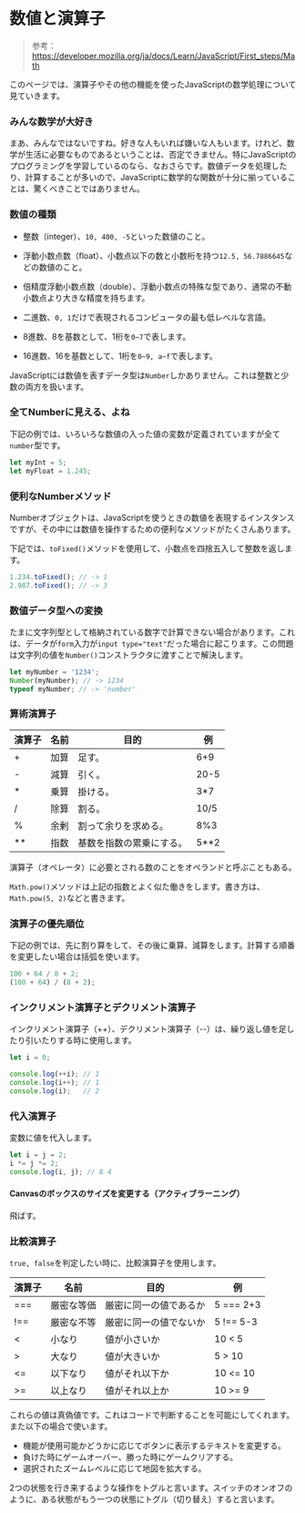 # 数値と演算子

> 参考：https://developer.mozilla.org/ja/docs/Learn/JavaScript/First_steps/Math

このページでは、演算子やその他の機能を使ったJavaScriptの数学処理について見ていきます。

### みんな数学が大好き

まあ、みんなではないですね。好きな人もいれば嫌いな人もいます。けれど、数学が生活に必要なものであるということは、否定できません。特にJavaScriptのプログラミングを学習しているのなら、なおさらです。数値データを処理したり、計算することが多いので、JavaScriptに数学的な関数が十分に揃っていることは、驚くべきことではありません。

### 数値の種類

- 整数（integer）、`10, 400, -5`といった数値のこと。
- 浮動小数点数（float）、小数点以下の数と小数桁を持つ`12.5, 56.7886645`などの数値のこと。
- 倍精度浮動小数点数（double）、浮動小数点の特殊な型であり、通常の不動小数点より大きな精度を持ちます。

- 二進数、`0, 1`だけで表現されるコンピュータの最も低レベルな言語。
- 8進数、8を基数として、1桁を`0~7`で表します。
- 16進数、16を基数として、1桁を`0~9, a~f`で表します。

JavaScriptには数値を表すデータ型は`Number`しかありません。これは整数と少数の両方を扱います。

### 全てNumberに見える、よね

下記の例では、いろいろな数値の入った値の変数が定義されていますが全て`number`型です。

```js
let myInt = 5;
let myFloat = 1.245;
```

### 便利なNumberメソッド

Numberオブジェクトは、JavaScriptを使うときの数値を表現するインスタンスですが、その中には数値を操作するための便利なメソッドがたくさんあります。

下記では、`toFixed()`メソッドを使用して、小数点を四捨五入して整数を返します。

```js
1.234.toFixed(); // -> 1
2.987.toFixed(); // -> 3
```

### 数値データ型への変換

たまに文字列型として格納されている数字で計算できない場合があります。これは、データが`form`入力が`input type="text"`だった場合に起こります。この問題は文字列の値を`Number()`コンストラクタに渡すことで解決します。

```js
let myNumber = '1234';
Number(myNumber); // -> 1234
typeof myNumber; // -> 'number'
```

### 算術演算子

| 演算子 | 名前 | 目的                     | 例   |
| ------ | ---- | ------------------------ | ---- |
| +      | 加算 | 足す。                   | 6+9  |
| -      | 減算 | 引く。                   | 20-5 |
| *      | 乗算 | 掛ける。                 | 3*7  |
| /      | 除算 | 割る。                   | 10/5 |
| %      | 余剰 | 割って余りを求める。     | 8%3  |
| **     | 指数 | 基数を指数の累乗にする。 | 5**2 |

演算子（オペレータ）に必要とされる数のことをオペランドと呼ぶこともある。

`Math.pow()`メソッドは上記の指数とよく似た働きをします。書き方は、`Math.pow(5, 2)`などと書きます。

### 演算子の優先順位

下記の例では、先に割り算をして、その後に乗算、減算をします。計算する順番を変更したい場合は括弧を使います。

```js
100 + 64 / 8 + 2;
(100 + 64) / (8 + 2);
```

### インクリメント演算子とデクリメント演算子

インクリメント演算子（++）、デクリメント演算子（--）は、繰り返し値を足したり引いたりする時に使用します。

```js
let i = 0;

console.log(++i); // 1
console.log(i++); // 1
console.log(i);   // 2
```

### 代入演算子

変数に値を代入します。

```js
let i = j = 2;
i *= j *= 2;
console.log(i, j); // 8 4
```

#### Canvasのボックスのサイズを変更する（アクティブラーニング）

飛ばす。

### 比較演算子

`true, false`を判定したい時に、比較演算子を使用します。

| 演算子 | 名前       | 目的                   | 例        |
| ------ | ---------- | ---------------------- | --------- |
| ===    | 厳密な等価 | 厳密に同一の値であるか | 5 === 2+3 |
| !==    | 厳密な不等 | 厳密に同一の値でないか | 5 !== 5-3 |
| <      | 小なり     | 値が小さいか           | 10 < 5    |
| >      | 大なり     | 値が大きいか           | 5 > 10    |
| <=     | 以下なり   | 値がそれ以下か         | 10 <= 10  |
| >=     | 以上なり   | 値がそれ以上か         | 10 >= 9   |

これらの値は真偽値です。これはコードで判断することを可能にしてくれます。また以下の場合で使います。

- 機能が使用可能かどうかに応じてボタンに表示するテキストを変更する。
- 負けた時にゲームオーバー、勝った時にゲームクリアする。
- 選択されたズームレベルに応じて地図を拡大する。

2つの状態を行き来するような操作をトグルと言います。スイッチのオンオフのように、ある状態がもう一つの状態にトグル（切り替え）すると言います。
